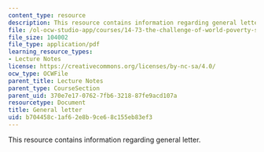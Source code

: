 ```yaml
---
content_type: resource
description: This resource contains information regarding general letter.
file: /ol-ocw-studio-app/courses/14-73-the-challenge-of-world-poverty-spring-2011/b704458c1af62e8b9ce68c155eb83ef3_MIT14_73S11_General_lec1.pdf
file_size: 104002
file_type: application/pdf
learning_resource_types:
- Lecture Notes
license: https://creativecommons.org/licenses/by-nc-sa/4.0/
ocw_type: OCWFile
parent_title: Lecture Notes
parent_type: CourseSection
parent_uid: 370e7e17-0762-7fb6-3218-87fe9acd107a
resourcetype: Document
title: General letter
uid: b704458c-1af6-2e8b-9ce6-8c155eb83ef3
---
```

This resource contains information regarding general letter.